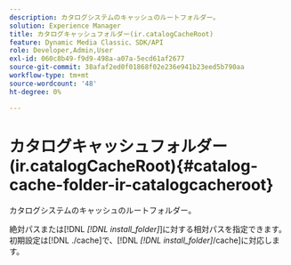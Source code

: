 ```yaml
---
description: カタログシステムのキャッシュのルートフォルダー。
solution: Experience Manager
title: カタログキャッシュフォルダー(ir.catalogCacheRoot)
feature: Dynamic Media Classic、SDK/API
role: Developer,Admin,User
exl-id: 060c8b49-f9d9-498a-a07a-5ecd61af2677
source-git-commit: 38afaf2ed0f01868f02e236e941b23eed5b790aa
workflow-type: tm+mt
source-wordcount: '48'
ht-degree: 0%

---
```


# カタログキャッシュフォルダー(ir.catalogCacheRoot){#catalog-cache-folder-ir-catalogcacheroot}

カタログシステムのキャッシュのルートフォルダー。

絶対パスまたは[!DNL *[!DNL install_folder]*]に対する相対パスを指定できます。 初期設定は[!DNL ./cache]で、[!DNL *[!DNL install_folder]*/cache]に対応します。
